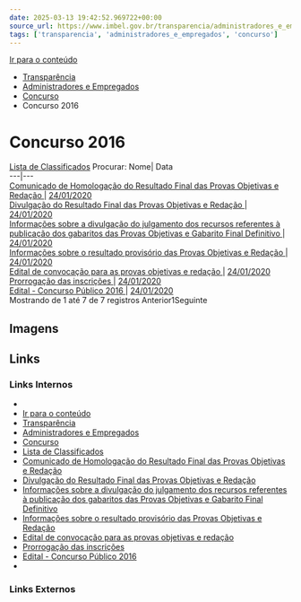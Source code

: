 ```yaml
---
date: 2025-03-13 19:42:52.969722+00:00
source_url: https://www.imbel.gov.br/transparencia/administradores_e_empregados/concurso/concurso_2016
tags: ['transparencia', 'administradores_e_empregados', 'concurso']
---
```


[](https://www.imbel.gov.br/transparencia/administradores_e_empregados/concurso/concurso_2016)
[Ir para o conteúdo](https://www.imbel.gov.br/transparencia/administradores_e_empregados/concurso/concurso_2016#conteudo)
  * [ Transparência](https://www.imbel.gov.br/transparencia)
  * [ Administradores e Empregados](https://www.imbel.gov.br/transparencia/administradores_e_empregados)
  * [ Concurso](https://www.imbel.gov.br/transparencia/administradores_e_empregados/concurso)
  * Concurso 2016


# Concurso 2016
[Lista de Classificados](https://www.imbel.gov.br/concurso)
Procurar:
Nome| Data  
---|---  
[ Comunicado de Homologação do Resultado Final das Provas Objetivas e Redação ](https://www.imbel.gov.br/storage/transparencia/1682423455.pdf) | [24/01/2020](https://www.imbel.gov.br/storage/transparencia/1682423455.pdf)  
[ Divulgação do Resultado Final das Provas Objetivas e Redação ](https://www.imbel.gov.br/storage/transparencia/1687170724.pdf) | [24/01/2020](https://www.imbel.gov.br/storage/transparencia/1687170724.pdf)  
[ Informações sobre a divulgação do julgamento dos recursos referentes à publicação dos gabaritos das Provas Objetivas e Gabarito Final Definitivo ](https://www.imbel.gov.br/storage/transparencia/1687170755.pdf) | [24/01/2020](https://www.imbel.gov.br/storage/transparencia/1687170755.pdf)  
[ Informações sobre o resultado provisório das Provas Objetivas e Redação ](https://www.imbel.gov.br/storage/transparencia/1687170801.pdf) | [24/01/2020](https://www.imbel.gov.br/storage/transparencia/1687170801.pdf)  
[ Edital de convocação para as provas objetivas e redação ](https://www.imbel.gov.br/storage/transparencia/1687170858.pdf) | [24/01/2020](https://www.imbel.gov.br/storage/transparencia/1687170858.pdf)  
[ Prorrogação das inscrições ](https://www.imbel.gov.br/storage/transparencia/1687170933.pdf) | [24/01/2020](https://www.imbel.gov.br/storage/transparencia/1687170933.pdf)  
[ Edital - Concurso Público 2016 ](https://www.imbel.gov.br/storage/transparencia/1687170964.pdf) | [24/01/2020](https://www.imbel.gov.br/storage/transparencia/1687170964.pdf)  
Mostrando de 1 até 7 de 7 registros
Anterior1Seguinte
[ ](https://www.imbel.gov.br/transparencia/administradores_e_empregados/concurso/concurso_2016#home)


## Imagens



## Links

### Links Internos

- [](https://www.imbel.gov.br/transparencia/administradores_e_empregados/concurso/concurso_2016)
- [Ir para o conteúdo](https://www.imbel.gov.br/transparencia/administradores_e_empregados/concurso/concurso_2016#conteudo)
- [Transparência](https://www.imbel.gov.br/transparencia)
- [Administradores e Empregados](https://www.imbel.gov.br/transparencia/administradores_e_empregados)
- [Concurso](https://www.imbel.gov.br/transparencia/administradores_e_empregados/concurso)
- [Lista de Classificados](https://www.imbel.gov.br/concurso)
- [Comunicado de Homologação do Resultado Final das Provas Objetivas e Redação](https://www.imbel.gov.br/storage/transparencia/1682423455.pdf)
- [Divulgação do Resultado Final das Provas Objetivas e Redação](https://www.imbel.gov.br/storage/transparencia/1687170724.pdf)
- [Informações sobre a divulgação do julgamento dos recursos referentes à publicação dos gabaritos das Provas Objetivas e Gabarito Final Definitivo](https://www.imbel.gov.br/storage/transparencia/1687170755.pdf)
- [Informações sobre o resultado provisório das Provas Objetivas e Redação](https://www.imbel.gov.br/storage/transparencia/1687170801.pdf)
- [Edital de convocação para as provas objetivas e redação](https://www.imbel.gov.br/storage/transparencia/1687170858.pdf)
- [Prorrogação das inscrições](https://www.imbel.gov.br/storage/transparencia/1687170933.pdf)
- [Edital - Concurso Público 2016](https://www.imbel.gov.br/storage/transparencia/1687170964.pdf)
- [](https://www.imbel.gov.br/transparencia/administradores_e_empregados/concurso/concurso_2016#home)

### Links Externos


